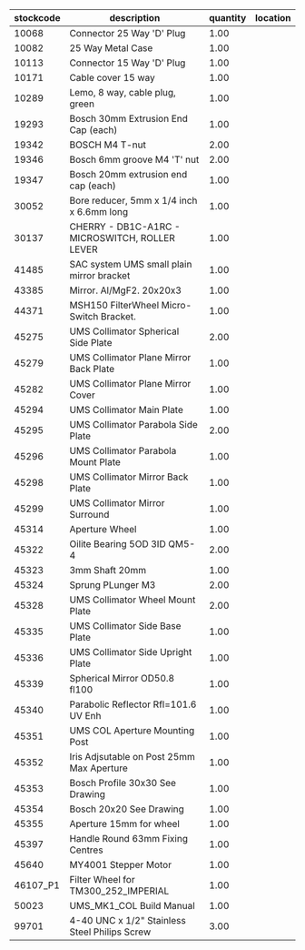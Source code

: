 |stockcode|description|quantity|location|
|---------|-----------|--------|--------|
|10068|Connector 25 Way 'D' Plug|1.00||
|10082|25 Way Metal Case|1.00||
|10113|Connector 15 Way 'D' Plug|1.00||
|10171|Cable cover 15 way|1.00||
|10289|Lemo, 8 way, cable plug, green|1.00||
|19293|Bosch 30mm Extrusion End Cap (each)|1.00||
|19342|BOSCH M4 T-nut|2.00||
|19346|Bosch 6mm groove M4 'T' nut|2.00||
|19347|Bosch 20mm extrusion end cap (each)|1.00||
|30052|Bore reducer, 5mm x 1/4 inch x 6.6mm long|1.00||
|30137|CHERRY - DB1C-A1RC - MICROSWITCH, ROLLER LEVER|1.00||
|41485|SAC system UMS small plain mirror bracket|1.00||
|43385|Mirror. Al/MgF2.  20x20x3|1.00||
|44371|MSH150 FilterWheel Micro-Switch Bracket.|1.00||
|45275|UMS Collimator Spherical Side Plate|2.00||
|45279|UMS Collimator Plane Mirror Back Plate|1.00||
|45282|UMS Collimator Plane Mirror Cover|1.00||
|45294|UMS Collimator Main Plate|1.00||
|45295|UMS Collimator Parabola Side Plate|2.00||
|45296|UMS Collimator Parabola Mount Plate|1.00||
|45298|UMS Collimator Mirror Back Plate|1.00||
|45299|UMS Collimator Mirror Surround|1.00||
|45314|Aperture Wheel|1.00||
|45322|Oilite Bearing 5OD 3ID QM5-4|2.00||
|45323|3mm Shaft 20mm|1.00||
|45324|Sprung PLunger M3|2.00||
|45328|UMS Collimator Wheel Mount Plate|2.00||
|45335|UMS Collimator Side Base Plate|1.00||
|45336|UMS Collimator Side Upright Plate|1.00||
|45339|Spherical Mirror OD50.8 fl100|1.00||
|45340|Parabolic Reflector Rfl=101.6 UV Enh|1.00||
|45351|UMS COL Aperture Mounting Post|1.00||
|45352|Iris Adjsutable on Post 25mm Max Aperture|1.00||
|45353|Bosch Profile 30x30 See Drawing|1.00||
|45354|Bosch 20x20 See Drawing|1.00||
|45355|Aperture 15mm for wheel|1.00||
|45397|Handle Round 63mm Fixing Centres|1.00||
|45640|MY4001 Stepper Motor|1.00||
|46107_P1|Filter Wheel for TM300_252_IMPERIAL|1.00||
|50023|UMS_MK1_COL Build Manual|1.00||
|99701|4-40 UNC x 1/2" Stainless Steel Philips Screw|3.00||
